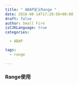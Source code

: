 ```yaml
---
title: " ABAP定义Range "
date: 2018-08-14T17:20:58+08:00
draft: false
author: Small Fire
isCJKLanguage: true
categories: 

  - ABAP

tags: 
  - range
 
---
```




### Range使用



